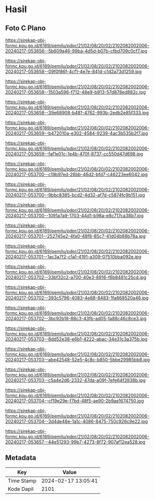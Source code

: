 # Hasil

## Foto C Plano

https://sirekap-obj-formc.kpu.go.id/6169/pemilu/pdpr/21/02/08/20/02/2102082002006-20240217-053656--5b609a46-99ba-4d5d-b07b-cfbd709c0cf7.jpg

https://sirekap-obj-formc.kpu.go.id/6169/pemilu/pdpr/21/02/08/20/02/2102082002006-20240217-053658--09f0f86f-4cf1-4e7e-841d-c1d2a73d1259.jpg

https://sirekap-obj-formc.kpu.go.id/6169/pemilu/pdpr/21/02/08/20/02/2102082002006-20240217-053658--1503a596-f712-48e9-b913-57d878ed882c.jpg

https://sirekap-obj-formc.kpu.go.id/6169/pemilu/pdpr/21/02/08/20/02/2102082002006-20240217-053658--39e68908-b481-4762-993b-2edb2e85f333.jpg

https://sirekap-obj-formc.kpu.go.id/6169/pemilu/pdpr/21/02/08/20/02/2102082002006-20240217-053659--b472010a-e302-4584-9239-4ac3b535b2f7.jpg

https://sirekap-obj-formc.kpu.go.id/6169/pemilu/pdpr/21/02/08/20/02/2102082002006-20240217-053659--faf1e01c-1e4b-470f-8737-cc550d47d698.jpg

https://sirekap-obj-formc.kpu.go.id/6169/pemilu/pdpr/21/02/08/20/02/2102082002006-20240217-053700--c19b97ed-26bb-46d2-bfd7-c46223ee6042.jpg

https://sirekap-obj-formc.kpu.go.id/6169/pemilu/pdpr/21/02/08/20/02/2102082002006-20240217-053700--9bbc8385-bcd2-4d32-af7d-c5874fc9b151.jpg

https://sirekap-obj-formc.kpu.go.id/6169/pemilu/pdpr/21/02/08/20/02/2102082002006-20240217-053700--1091a7a9-1703-44d1-b98a-e8c717ca38b7.jpg

https://sirekap-obj-formc.kpu.go.id/6169/pemilu/pdpr/21/02/08/20/02/2102082002006-20240217-053701--252745e2-4fa0-48f8-85c7-41d04b88b78a.jpg

https://sirekap-obj-formc.kpu.go.id/6169/pemilu/pdpr/21/02/08/20/02/2102082002006-20240217-053701--1ac3a7f2-c1a1-4191-a309-07510bba092e.jpg

https://sirekap-obj-formc.kpu.go.id/6169/pemilu/pdpr/21/02/08/20/02/2102082002006-20240217-053702--33bf32c2-a700-40e3-8916-f6b8481c25cd.jpg

https://sirekap-obj-formc.kpu.go.id/6169/pemilu/pdpr/21/02/08/20/02/2102082002006-20240217-053702--393c5796-4083-4e88-8483-1fa668520a46.jpg

https://sirekap-obj-formc.kpu.go.id/6169/pemilu/pdpr/21/02/08/20/02/2102082002006-20240217-053702--3bc92b18-88c3-43fb-ad05-fa88c46c8ce3.jpg

https://sirekap-obj-formc.kpu.go.id/6169/pemilu/pdpr/21/02/08/20/02/2102082002006-20240217-053703--8dd52e38-e6b1-4222-abac-34e31c3a375b.jpg

https://sirekap-obj-formc.kpu.go.id/6169/pemilu/pdpr/21/02/08/20/02/2102082002006-20240217-053703--abe42548-52e5-4c8c-b850-5bbe29985bb8.jpg

https://sirekap-obj-formc.kpu.go.id/6169/pemilu/pdpr/21/02/08/20/02/2102082002006-20240217-053703--c5a4e2d6-2332-47da-a09f-7efe64f3938b.jpg

https://sirekap-obj-formc.kpu.go.id/6169/pemilu/pdpr/21/02/08/20/02/2102082002006-20240217-053704--cf19e29e-f7bd-48f5-ae90-2b9ae1674750.jpg

https://sirekap-obj-formc.kpu.go.id/6169/pemilu/pdpr/21/02/08/20/02/2102082002006-20240217-053704--3d4de48e-1a1c-4086-8475-750c926c9e22.jpg

https://sirekap-obj-formc.kpu.go.id/6169/pemilu/pdpr/21/02/08/20/02/2102082002006-20240217-053657--44e51293-99b7-4273-8f72-907af12ea528.jpg


## Metadata

| Key        | Value               |
| ---------- | ------------------- |
| Time Stamp | 2024-02-17 13:05:41 |
| Kode Dapil | 2101                |



